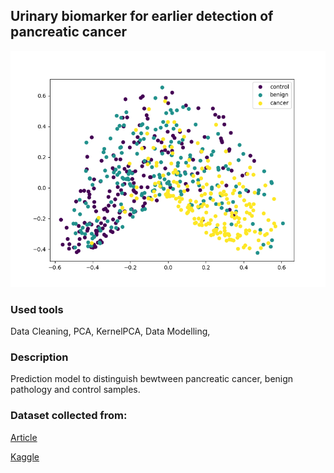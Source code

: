 ## Urinary biomarker for earlier detection of pancreatic cancer

![KernelPCA Plot](03_images/Kernel_PCA.png)

### Used tools
Data Cleaning, PCA, KernelPCA, Data Modelling, 

### Description
Prediction model to distinguish bewtween pancreatic cancer, benign pathology and control samples.

### Dataset collected from:

[Article](https://journals.plos.org/plosmedicine/article?id=10.1371/journal.pmed.1003489)

[Kaggle](https://www.kaggle.com/datasets/johnjdavisiv/urinary-biomarkers-for-pancreatic-cancer)
